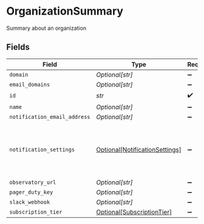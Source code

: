 # OrganizationSummary

Summary about an organization


## Fields

| Field                                                                         | Type                                                                          | Required                                                                      | Description                                                                   |
| ----------------------------------------------------------------------------- | ----------------------------------------------------------------------------- | ----------------------------------------------------------------------------- | ----------------------------------------------------------------------------- |
| `domain`                                                                      | *Optional[str]*                                                               | :heavy_minus_sign:                                                            | N/A                                                                           |
| `email_domains`                                                               | *Optional[str]*                                                               | :heavy_minus_sign:                                                            | N/A                                                                           |
| `id`                                                                          | *str*                                                                         | :heavy_check_mark:                                                            | N/A                                                                           |
| `name`                                                                        | *Optional[str]*                                                               | :heavy_minus_sign:                                                            | N/A                                                                           |
| `notification_email_address`                                                  | *Optional[str]*                                                               | :heavy_minus_sign:                                                            | N/A                                                                           |
| `notification_settings`                                                       | [Optional[NotificationSettings]](../../models/shared/notificationsettings.md) | :heavy_minus_sign:                                                            | Settings that control how and when notifications are delivered.               |
| `observatory_url`                                                             | *Optional[str]*                                                               | :heavy_minus_sign:                                                            | N/A                                                                           |
| `pager_duty_key`                                                              | *Optional[str]*                                                               | :heavy_minus_sign:                                                            | N/A                                                                           |
| `slack_webhook`                                                               | *Optional[str]*                                                               | :heavy_minus_sign:                                                            | N/A                                                                           |
| `subscription_tier`                                                           | [Optional[SubscriptionTier]](../../models/shared/subscriptiontier.md)         | :heavy_minus_sign:                                                            | N/A                                                                           |